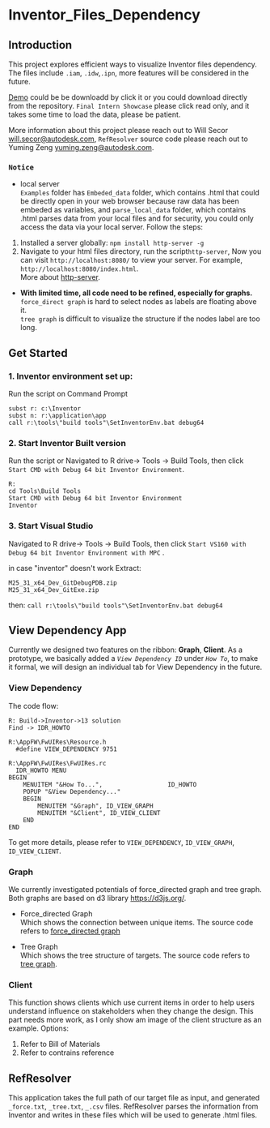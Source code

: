 
# Inventor_Files_Dependency
## Introduction
This project explores efficient ways to visualize Inventor files dependency. The files include `.iam`, `.idw`,`.ipn`, more features will be considered in the future.   

[Demo](https://myshare.autodesk.com/:v:/g/personal/yuqin_shen_autodesk_com/Eeg9nQzeLBpLtbB3u0SmzuEBXbAJvv02vg2kZC5f5DKp0Q?e=ph6jbS) could be be downloadd by click it or you could download directly from the repository. `Final Intern Showcase` please click read only, and it takes some time to load the data, please be patient.   
   
 More information about this project please reach out to Will Secor will.secor@autodesk.com, `RefResolver` source code please reach out to Yuming Zeng yuming.zeng@autodesk.com.  
### `Notice`  
- local server   
`Examples` folder has `Embeded_data` folder, which contains .html that could be directly open in your web browser because raw data has been embeded as variables, and `parse_local_data` folder, which contains .html parses data from your local files and for security, you could only access the data via your local server. Follow the steps:    
1. Installed a server globally: `npm install http-server -g`   
2. Navigate to your html files directory, run the script`http-server`, Now you can visit `http://localhost:8080/` to view your server.
 For example, `http://localhost:8080/index.html`.    
 More about [http-server](https://www.npmjs.com/package/http-server).     
    
- **With limited time, all code need to be refined, especially for graphs.**    
`force_direct graph` is hard to select nodes as labels are floating above it.      
`tree graph` is difficult to visualize the structure if the nodes label are too long.      

## Get Started
### 1. Inventor environment set up:
Run the script on Command Prompt
```
subst r: c:\Inventor
subst n: r:\application\app
call r:\tools\"build tools"\SetInventorEnv.bat debug64
```
### 2. Start Inventor Built version 
Run the script or  Navigated to  R drive-> Tools -> Build Tools, then click ` Start CMD with Debug 64 bit Inventor Environment `.
```
R:
cd Tools\Build Tools
Start CMD with Debug 64 bit Inventor Environment 
Inventor
```
### 3. Start Visual Studio
Navigated to  R drive-> Tools -> Build Tools, then click ` Start VS160 with Debug 64 bit Inventor Environment with MPC ` .  

in case "inventor" doesn't work
Extract: 
```
M25_31_x64_Dev_GitDebugPDB.zip
M25_31_x64_Dev_GitExe.zip
```
then:
`call r:\tools\"build tools"\SetInventorEnv.bat debug64`
## View Dependency App
Currently we designed two features on the ribbon: **Graph**, **Client**. As a prototype, we basically added a *`View Dependency ID`* under *`How To`*, to make it formal, we will 
design an individual tab for View Dependency in the future.
### View Dependency
The code flow:
```
R: Build->Inventor->13 solution 
Find -> IDR_HOWTO

R:\AppFW\FwUIRes\Resource.h
  #define VIEW_DEPENDENCY 9751

R:\AppFW\FwUIRes\FwUIRes.rc
  IDR_HOWTO MENU
BEGIN
    MENUITEM "&How To...",                  ID_HOWTO
	POPUP "&View Dependency..."
	BEGIN
		MENUITEM "&Graph", ID_VIEW_GRAPH
		MENUITEM "&Client", ID_VIEW_CLIENT
	END
END
```
To get more details, please refer to `VIEW_DEPENDENCY`, `ID_VIEW_GRAPH`, `ID_VIEW_CLIENT`.
### Graph   
We currently investigated potentials of force_directed graph and tree graph. Both graphs are based on d3 library https://d3js.org/.
- Force_directed Graph   
Which shows the connection between unique items. The source code refers to [force_directed graph](https://bl.ocks.org/mbostock/4062045/5916d145c8c048a6e3086915a6be464467391c62)   

- Tree Graph     
Which shows the tree structure of targets. The source code refers to [tree graph](http://bl.ocks.org/d3noob/8375092).
### Client   
This function shows clients which use current items in order to help users understand influence on stakeholders when they change the design. This part needs more work, as I only show am image of the client structure as an example. Options:
1. Refer to Bill of Materials   
2. Refer to contrains reference   
## RefResolver
This application takes the full path of our target file as input, and generated `_force.txt`, `_tree.txt`, `_.csv` files. RefResolver parses the information from Inventor and writes in these files which will be used to generate .html files. 



